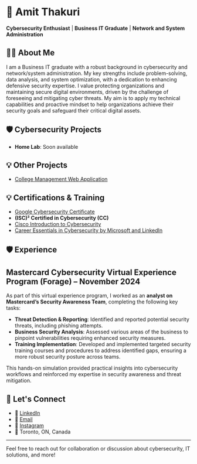 # 👋 Amit Thakuri

**Cybersecurity Enthusiast** | **Business IT Graduate** | **Network and System Administration**

## 👨‍💻 About Me
I am a Business IT graduate with a robust background in cybersecurity and network/system administration. My key strengths include problem-solving, data analysis, and system optimization, with a dedication to enhancing defensive security expertise. I value protecting organizations and maintaining secure digital environments, driven by the challenge of foreseeing and mitigating cyber threats. My aim is to apply my technical capabilities and proactive mindset to help organizations achieve their security goals and safeguard their critical digital assets.

## 🛡 Cybersecurity Projects
- **Home Lab**: Soon available
 
## 💡 Other Projects
- [College Management Web Application](https://github.com/amitt46/web700-assignment4.git)
  
## 💡 Certifications & Training
- [Google Cybersecurity Certificate](https://www.credly.com/badges/763a4f6d-e22a-47b4-8b62-81cf130da1c8/linked_in_profile)
- **(ISC)² Certified in Cybersecurity (CC)**
- [Cisco Introduction to Cybersecurity](https://www.credly.com/badges/c26529c0-8500-4e4b-929e-90637148f9ff/linked_in_profile)
- [Career Essentials in Cybersecurity by Microsoft and LinkedIn](https://www.linkedin.com/learning/certificates/a4f846ed9cff0975b4a097c22167e428955cca4d8c36173bccec8ec396cb9885?u=2169170)

## 🛡 Experience
## Mastercard Cybersecurity Virtual Experience Program (Forage) – November 2024

As part of this virtual experience program, I worked as an **analyst on Mastercard’s Security Awareness Team**, completing the following key tasks:

- **Threat Detection & Reporting**: Identified and reported potential security threats, including phishing attempts.  
- **Business Security Analysis**: Assessed various areas of the business to pinpoint vulnerabilities requiring enhanced security measures.  
- **Training Implementation**: Developed and implemented targeted security training courses and procedures to address identified gaps, ensuring a more robust security posture across teams.  

This hands-on simulation provided practical insights into cybersecurity workflows and reinforced my expertise in security awareness and threat mitigation.


## 🌱 Let's Connect
- 🔗 [LinkedIn](https://www.linkedin.com/in/amitt46/)
- 📧 [Email](mailto:amitsinghthakuri80@gmail.com)
- 📸 [Instagram](https://www.instagram.com/amitt46/)
- 📍 Toronto, ON, Canada

---
Feel free to reach out for collaboration or discussion about cybersecurity, IT solutions, and more!
